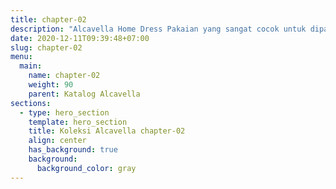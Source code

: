 ```yaml
---
title: chapter-02
description: "Alcavella Home Dress Pakaian yang sangat cocok untuk dipakai di dalam ruangan ataupun d iluar ruangan. Dengan motif unik, tekstur serat yang lembut dan nyaman, tidak menyebabkan panas. Alcavella Home Dress pun cocok untuk dikenakan untuk setiap hari."
date: 2020-12-11T09:39:48+07:00
slug: chapter-02
menu:
  main:
    name: chapter-02
    weight: 90
    parent: Katalog Alcavella
sections:
  - type: hero_section
    template: hero_section
    title: Koleksi Alcavella chapter-02
    align: center
    has_background: true
    background:
      background_color: gray
---
```


